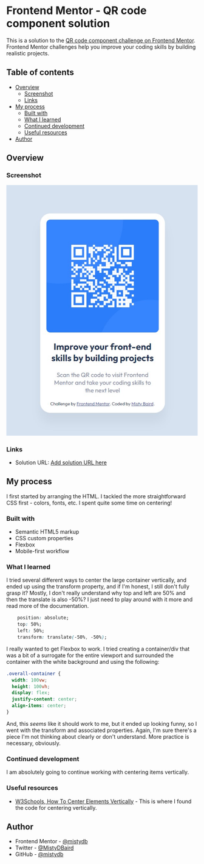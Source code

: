# Frontend Mentor - QR code component solution

This is a solution to the [QR code component challenge on Frontend Mentor](https://www.frontendmentor.io/challenges/qr-code-component-iux_sIO_H). Frontend Mentor challenges help you improve your coding skills by building realistic projects. 

## Table of contents

- [Overview](#overview)
  - [Screenshot](#screenshot)
  - [Links](#links)
- [My process](#my-process)
  - [Built with](#built-with)
  - [What I learned](#what-i-learned)
  - [Continued development](#continued-development)
  - [Useful resources](#useful-resources)
- [Author](#author)


## Overview

### Screenshot

![Screenshot of QR Code that takes you to FrontendMentor.io](./images/screenshot.jpg)

### Links

- Solution URL: [Add solution URL here](https://your-solution-url.com)

## My process

I first started by arranging the HTML. I tackled the more straightforward CSS first - colors, fonts, etc. I spent quite some time on centering!

### Built with

- Semantic HTML5 markup
- CSS custom properties
- Flexbox
- Mobile-first workflow

### What I learned

I tried several different ways to center the large container vertically, and ended up using the transform property, and if I'm honest, I still don't fully grasp it? Mostly, I don't really understand why top and left are 50% and then the translate is also -50%? I just need to play around with it more and read more of the documentation.  

```css
    position: absolute;
    top: 50%;
    left: 50%;
    transform: translate(-50%, -50%);
```

I really wanted to get Flexbox to work. I tried creating a container/div that was a bit of a surrogate for the entire viewport and surrounded the container with the white background and using the following:

```css
.overall-container {
  width: 100vw;
  height: 100vh;
  display: flex;
  justify-content: center;
  align-items: center;
}
```
And, this *seems* like it should work to me, but it ended up looking funny, so I went with the transform and associated properties. Again, I'm sure there's a piece I'm not thinking about clearly or don't understand. More practice is necessary, obviously.

### Continued development

I am absolutely going to continue working with centering items vertically.

### Useful resources

- [W3Schools, How To Center Elements Vertically](https://www.w3schools.com/howto/howto_css_center-vertical.asp) - This is where I found the code for centering vertically.


## Author

- Frontend Mentor - [@mistydb](https://www.frontendmentor.io/profile/mistydb)
- Twitter - [@MistyDBaird](https://www.twitter.com/MistyDBaird)
- GitHub - [@mistydb](https://github.com/mistydb)


